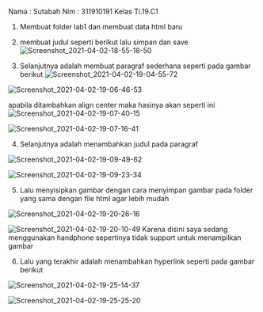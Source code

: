 Nama : Sutabah
Nim : 311910191
Kelas Ti.19.C1

1. Membuat folder lab1 dan membuat data html baru


2. membuat judul seperti berikut lalu simpan dan save
![Screenshot_2021-04-02-18-55-18-50](https://user-images.githubusercontent.com/81844622/113469048-a4fb9380-9474-11eb-8f76-3f12f7d9df83.jpg)


3. Selanjutnya adalah membuat paragraf sederhana seperti pada gambar berikut
![Screenshot_2021-04-02-19-04-55-72](https://user-images.githubusercontent.com/81844622/113469213-1be55c00-9476-11eb-9896-b801b378a7d7.jpg)

![Screenshot_2021-04-02-19-06-46-53](https://user-images.githubusercontent.com/81844622/113469272-87c7c480-9476-11eb-8dfb-174d3b3b383c.jpg)


apabila ditambahkan align center maka hasinya akan seperti ini
![Screenshot_2021-04-02-19-07-40-15](https://user-images.githubusercontent.com/81844622/113469317-d83f2200-9476-11eb-8b15-b015c059982f.jpg)


![Screenshot_2021-04-02-19-07-16-41](https://user-images.githubusercontent.com/81844622/113469349-091f5700-9477-11eb-9738-4cd798695d56.jpg)

4. Selanjutnya adalah menambahkan judul pada paragraf

![Screenshot_2021-04-02-19-09-49-62](https://user-images.githubusercontent.com/81844622/113469489-1557e400-9478-11eb-93fc-c2572f97d2e8.jpg)

![Screenshot_2021-04-02-19-09-23-34](https://user-images.githubusercontent.com/81844622/113469442-a5495e00-9477-11eb-97c1-74a2d39b6b9f.jpg)

5. Lalu menyisipkan gambar dengan cara menyimpan gambar pada folder yang sama dengan file html agar lebih mudah

![Screenshot_2021-04-02-19-20-26-16](https://user-images.githubusercontent.com/81844622/113469605-00c81b80-9479-11eb-8c9d-fcd73092af6b.jpg)

![Screenshot_2021-04-02-19-20-10-49](https://user-images.githubusercontent.com/81844622/113469695-e04c9100-9479-11eb-86f3-3286174292c5.jpg) 
Karena disini saya sedang menggunakan handphone sepertinya tidak support untuk menampilkan gambar


6. Lalu yang terakhir adalah menambahkan hyperlink seperti pada gambar berikut

![Screenshot_2021-04-02-19-25-14-37](https://user-images.githubusercontent.com/81844622/113469749-62d55080-947a-11eb-84c4-1d972fceccdc.jpg)

![Screenshot_2021-04-02-19-25-25-20](https://user-images.githubusercontent.com/81844622/113469755-6a94f500-947a-11eb-8c2e-dd05dfd1953a.jpg)






